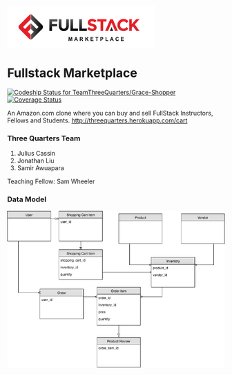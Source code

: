 ![Data Model](/public/images/navbar_logo.png?raw=true "Data Model")


# Fullstack Marketplace
[ ![Codeship Status for TeamThreeQuarters/Grace-Shopper](https://app.codeship.com/projects/9df6eb30-0b5c-0135-2689-7a8619df7c4a/status?branch=master)](https://app.codeship.com/projects/215002)
  [![Coverage Status](https://coveralls.io/repos/github/TeamThreeQuarters/Grace-Shopper/badge.svg?branch=master)](https://coveralls.io/github/TeamThreeQuarters/Grace-Shopper?branch=master) 


An Amazon.com clone where you can buy and sell FullStack Instructors, Fellows and Students. http://threequarters.herokuapp.com/cart

### Three Quarters Team


1. Julius Cassin
2. Jonathan Liu
3. Samir Awuapara

Teaching Fellow: Sam Wheeler


### Data Model

![Data Model](/docs/Grace-Shopper%20Data%20Model.png?raw=true "Data Model")